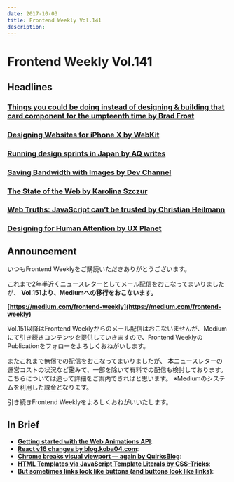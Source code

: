 ```yaml
---
date: 2017-10-03
title: Frontend Weekly Vol.141
description: 
---
```


# Frontend Weekly Vol.141

## Headlines

### [Things you could be doing instead of designing & building that card component for the umpteenth time by Brad Frost](http://bradfrost.com/blog/post/things-you-could-be-doing-instead-of-designing-building-that-card-component-for-the-umpteenth-time/)


### [Designing Websites for iPhone X by WebKit](https://webkit.org/blog/7929/designing-websites-for-iphone-x/)


### [Running design sprints in Japan by AQ writes](https://medium.com/aq-writes/running-design-sprints-in-japan-d17fc63d7613)


### [Saving Bandwidth with Images by Dev Channel](https://medium.com/dev-channel/saving-bandwidth-with-images-8c28f52b5ef7)


### [The State of the Web by Karolina Szczur](https://medium.com/@fox/talk-the-state-of-the-web-3e12f8e413b3)


### [Web Truths: JavaScript can’t be trusted by Christian Heilmann](https://christianheilmann.com/2017/09/26/web-truths-javascript-cant-be-trusted/)


### [Designing for Human Attention by UX Planet](https://uxplanet.org/designing-for-human-attention-ac0abe3d657d?ref=uxdesignweekly)

## Announcement

いつもFrontend Weeklyをご購読いただきありがとうございます。

これまで2年半近くニュースレターとしてメール配信をおこなってまいりましたが、
**Vol.151より、Mediumへの移行をおこないます。**

**[https://medium.com/frontend-weekly](https://medium.com/frontend-weekly)**

Vol.151以降はFrontend Weeklyからのメール配信はおこないませんが、Mediumにて引き続きコンテンツを提供していきますので、Frontend WeeklyのPublicationをフォローをよろしくおねがいします。

またこれまで無償での配信をおこなってまいりましたが、
本ニュースレターの運営コストの状況など鑑みて、一部を除いて有料での配信も検討しております。
こちらについては追って詳細をご案内できればと思います。
※Mediumのシステムを利用した課金となります。

引き続きFrontend Weeklyをよろしくおねがいいたします。

## In Brief

- [**Getting started with the Web Animations API**](https://lisilinhart.info/posts/waapi-introduction):
- [**React v16 changes by blog.koba04.com**](http://blog.koba04.com/post/2017/09/27/react-v16-changes/):
- [**Chrome breaks visual viewport — again by QuirksBlog**](https://www.quirksmode.org/blog/archives/2017/09/chrome_breaks_v.html):
- [**HTML Templates via JavaScript Template Literals by CSS-Tricks**](https://css-tricks.com/html-templates-via-javascript-template-literals/):
- [**But sometimes links look like buttons (and buttons look like links)**](https://medium.com/simple-human/but-sometimes-links-look-like-buttons-and-buttons-look-like-links-9b371c57b3d2):
